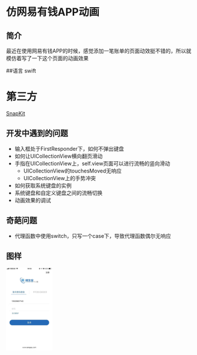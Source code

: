 # 仿网易有钱APP动画

## 简介
最近在使用网易有钱APP的时候，感觉添加一笔账单的页面动效挺不错的，所以就模仿着写了一下这个页面的动画效果

##语言
swift

# 第三方
[SnapKit](https://github.com/SnapKit/SnapKit)

## 开发中遇到的问题
* 输入框处于FirstResponder下，如何不弹出键盘
* 如何让UICollectionView横向翻页滑动
* 手指在UICollectionView上，self.view页面可以进行流畅的竖向滑动
  + UICollectionView的touchesMoved无响应
  + UICollectionView上的手势冲突
* 如何获取系统键盘的实例
* 系统键盘和自定义键盘之间的流畅切换
* 动画效果的调试

## 奇葩问题
* 代理函数中使用switch，只写一个case下，导致代理函数偶尔无响应

## 图样
<div>
<img style="float:left margin:5" src = "https://github.com/fortitude1990/unsapp/blob/master/images/WechatIMG4.jpeg" 
width = "25%" alt = "记录一笔"/>
</div>





